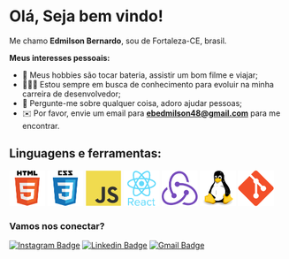 # Olá, Seja bem vindo!

Me chamo **Edmilson Bernardo**, sou de Fortaleza-CE, brasil.

**Meus interesses pessoais:**

* 🥁 Meus hobbies são tocar bateria, assistir um bom filme e viajar;
* 👨🏼‍💻 Estou sempre em busca de conhecimento para evoluir na minha carreira de desenvolvedor;
* 📝 Pergunte-me sobre qualquer coisa, adoro ajudar pessoas;
* ✉️ Por favor, envie um email para **[ebedmilson48@gmail.com](mailto:ebedmilson48@gmail.com)** para me encontrar.

## Linguagens e ferramentas:

<p float="left">
<img src="https://raw.githubusercontent.com/devicons/devicon/master/icons/html5/html5-original-wordmark.svg" width="65" style="display:inline">
<img src="https://raw.githubusercontent.com/devicons/devicon/master/icons/css3/css3-original-wordmark.svg" width="65" style="display:inline">
<img src="https://raw.githubusercontent.com/devicons/devicon/master/icons/javascript/javascript-original.svg" width="65" style="display:inline">
<img src="https://raw.githubusercontent.com/devicons/devicon/master/icons/react/react-original-wordmark.svg" width="65" style="display:inline">
<img src="https://raw.githubusercontent.com/devicons/devicon/master/icons/redux/redux-original.svg" width="65" style="display:inline">
<img src="https://raw.githubusercontent.com/devicons/devicon/master/icons/linux/linux-original.svg" width="65" style="display:inline">
<img src="https://raw.githubusercontent.com/devicons/devicon/master/icons/git/git-original.svg" width="65" style="display:inline">
</p>


### Vamos nos conectar?

[![Instagram Badge](https://img.shields.io/badge/-@edmilsonnt-6633cc?style=flat-square&labelColor=6633cc&logo=instagram&logoColor=white&link=https://www.instagram.com/edmilsonnt/)](https://www.instagram.com/edmilsonnt/) 
[![Linkedin Badge](https://img.shields.io/badge/-Edmilson%20Bernardo-6633cc?style=flat-square&logo=Linkedin&logoColor=white&link=https://www.linkedin.com/in/edmilsonbernardont/)](https://www.linkedin.com/in/edmilsonbernardont/) 
[![Gmail Badge](https://img.shields.io/badge/-ebedmilson48@gmail.com-6633cc?style=flat-square&logo=Gmail&logoColor=white&link=mailto:ebedmilson48@gmail.com)](mailto:ebedmilson48@gmail.com)
